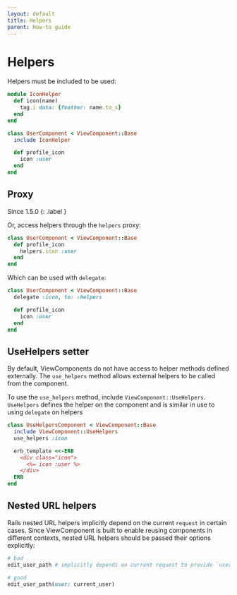 ```yaml
---
layout: default
title: Helpers
parent: How-to guide
---
```


# Helpers

Helpers must be included to be used:

```ruby
module IconHelper
  def icon(name)
    tag.i data: {feather: name.to_s}
  end
end

class UserComponent < ViewComponent::Base
  include IconHelper

  def profile_icon
    icon :user
  end
end
```

## Proxy

Since 1.5.0
{: .label }

Or, access helpers through the `helpers` proxy:

```ruby
class UserComponent < ViewComponent::Base
  def profile_icon
    helpers.icon :user
  end
end
```

Which can be used with `delegate`:

```ruby
class UserComponent < ViewComponent::Base
  delegate :icon, to: :helpers

  def profile_icon
    icon :user
  end
end
```

## UseHelpers setter

By default, ViewComponents do not have access to helper methods defined externally. The `use_helpers` method allows external helpers to be called from the component.

To use the `use_helpers` method, include `ViewComponent::UseHelpers`.
`UseHelpers` defines the helper on the component and is similar in use to using `delegate` on helpers

```ruby
class UseHelpersComponent < ViewComponent::Base
  include ViewComponent::UseHelpers
  use_helpers :icon

  erb_template <<-ERB
    <div class="icon">
      <%= icon :user %>
    </div>
  ERB
end
```

## Nested URL helpers

Rails nested URL helpers implicitly depend on the current `request` in certain cases. Since ViewComponent is built to enable reusing components in different contexts, nested URL helpers should be passed their options explicitly:

```ruby
# bad
edit_user_path # implicitly depends on current request to provide `user`

# good
edit_user_path(user: current_user)
```
